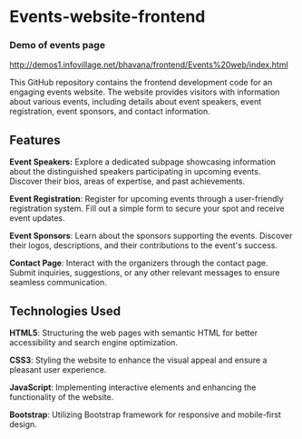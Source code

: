  # Events-website-frontend

### Demo of events page 
http://demos1.infovillage.net/bhavana/frontend/Events%20web/index.html

This GitHub repository contains the frontend development code for an engaging events website. The website provides visitors with information about various events, including details about event speakers, event registration, event sponsors, and contact information.

## Features
**Event Speakers:** Explore a dedicated subpage showcasing information about the distinguished speakers participating in upcoming events. Discover their bios, areas of expertise, and past achievements.

**Event Registration**: Register for upcoming events through a user-friendly registration system. Fill out a simple form to secure your spot and receive event updates.

**Event Sponsors**: Learn about the sponsors supporting the events. Discover their logos, descriptions, and their contributions to the event's success.

**Contact Page**: Interact with the organizers through the contact page. Submit inquiries, suggestions, or any other relevant messages to ensure seamless communication.

## Technologies Used

**HTML5**: Structuring the web pages with semantic HTML for better accessibility and search engine optimization.

**CSS3**: Styling the website to enhance the visual appeal and ensure a pleasant user experience.

**JavaScript**: Implementing interactive elements and enhancing the functionality of the website.

**Bootstrap**: Utilizing Bootstrap framework for responsive and mobile-first design.
